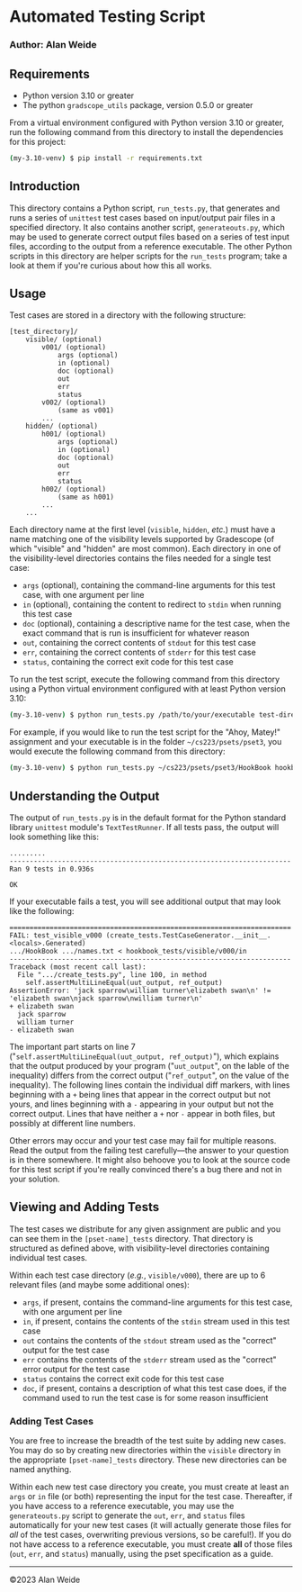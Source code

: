# Automated Testing Script

### Author: Alan Weide

## Requirements
* Python version 3.10 or greater
* The python `gradscope_utils` package, version 0.5.0 or greater

From a virtual environment configured with Python version 3.10 or greater, run the following command from this directory to install the dependencies for this project:
```bash
(my-3.10-venv) $ pip install -r requirements.txt
```

## Introduction
This directory contains a Python script, `run_tests.py`, that generates and runs a series of `unittest` test cases based on input/output pair files in a specified directory.
It also contains another script, `generateouts.py`, which may be used to generate correct output files based on a series of test input files, according to the output from a reference executable.
The other Python scripts in this directory are helper scripts for the `run_tests` program; take a look at them if you're curious about how this all works.

## Usage
Test cases are stored in a directory with the following structure:
```
[test_directory]/
    visible/ (optional)
        v001/ (optional)
            args (optional)
            in (optional)
            doc (optional)
            out
            err
            status
        v002/ (optional)
            (same as v001)
        ...
    hidden/ (optional)
        h001/ (optional)
            args (optional)
            in (optional)
            doc (optional)
            out
            err
            status
        h002/ (optional)
            (same as h001)
        ...
    ...
```

Each directory name at the first level (`visible`, `hidden`, _etc._) must have a name matching one of the visibility levels supported by Gradescope (of which "visible" and "hidden" are most common).
Each directory in one of the visibility-level directories contains the files needed for a single test case:
* `args` (optional), containing the command-line arguments for this test case, with one argument per line
* `in` (optional), containing the content to redirect to `stdin` when running this test case
* `doc` (optional), containing a descriptive name for the test case, when the exact command that is run is insufficient for whatever reason
* `out`, containing the correct contents of `stdout` for this test case
* `err`, containing the correct contents of `stderr` for this test case
* `status`, containing the correct exit code for this test case

To run the test script, execute the following command from this directory using a Python virtual environment configured with at least Python version 3.10:
```bash
(my-3.10-venv) $ python run_tests.py /path/to/your/executable test-directory
```

For example, if you would like to run the test script for the "Ahoy, Matey!" assignment and your executable is in the folder `~/cs223/psets/pset3`, you would execute the following command from this directory:
```bash
(my-3.10-venv) $ python run_tests.py ~/cs223/psets/pset3/HookBook hookbook_tests
```

## Understanding the Output
The output of `run_tests.py` is in the default format for the Python standard library `unittest` module's `TextTestRunner`.
If all tests pass, the output will look something like this:
```text
.........
----------------------------------------------------------------------
Ran 9 tests in 0.936s

OK
```

If your executable fails a test, you will see additional output that may look like the following:
```
======================================================================
FAIL: test_visible_v000 (create_tests.TestCaseGenerator.__init__.<locals>.Generated)
.../HookBook .../names.txt < hookbook_tests/visible/v000/in
----------------------------------------------------------------------
Traceback (most recent call last):
  File ".../create_tests.py", line 100, in method
    self.assertMultiLineEqual(uut_output, ref_output)
AssertionError: 'jack sparrow\william turner\elizabeth swan\n' != 'elizabeth swan\njack sparrow\nwilliam turner\n'
+ elizabeth swan
  jack sparrow
  william turner
- elizabeth swan
```

The important part starts on line 7 ("`self.assertMultiLineEqual(uut_output, ref_output)`"), which explains that the output produced by your program ("`uut_output`", on the lable of the inequality) differs from the correct output ("`ref_output`", on the value of the inequality).
The following lines contain the individual diff markers, with lines beginning with a `+` being lines that appear in the correct output but not yours, and lines beginning with a `-` appearing in your output but not the correct output.
Lines that have neither a `+` nor `-` appear in both files, but possibly at different line numbers.

Other errors may occur and your test case may fail for multiple reasons.
Read the output from the failing test carefully&mdash;the answer to your question is in there somewhere.
It might also behoove you to look at the source code for this test script if you're really convinced there's a bug there and not in your solution.

## Viewing and Adding Tests
The test cases we distribute for any given assignment are public and you can see them in the `[pset-name]_tests` directory.
That directory is structured as defined above, with visibility-level directories containing individual test cases.

Within each test case directory (_e.g._, `visible/v000`), there are up to 6 relevant files (and maybe some additional ones):
* `args`, if present, contains the command-line arguments for this test case, with one argument per line
* `in`, if present, contains the contents of the `stdin` stream used in this test case
* `out` contains the contents of the `stdout` stream used as the "correct" output for the test case
* `err` contains the contents of the `stderr` stream used as the "correct" error output for the test case
* `status` contains the correct exit code for this test case
* `doc`, if present, contains a description of what this test case does, if the command used to run the test case is for some reason insufficient

### Adding Test Cases
You are free to increase the breadth of the test suite by adding new cases.
You may do so by creating new directories within the `visible` directory in the appropriate `[pset-name]_tests` directory.
These new directories can be named anything.

Within each new test case directory you create, you must create at least an `args` or `in` file (or both) representing the input for the test case.
Thereafter, if you have access to a reference executable, you may use the `generateouts.py` script to generate the `out`, `err`, and `status` files automatically for your new test cases (it will actually generate those files for _all_ of the test cases, overwriting previous versions, so be careful!).
If you do not have access to a reference executable, you must create **all** of those files (`out`, `err`, and `status`) manually, using the pset specification as a guide.

<hr/>
&copy;2023 Alan Weide
